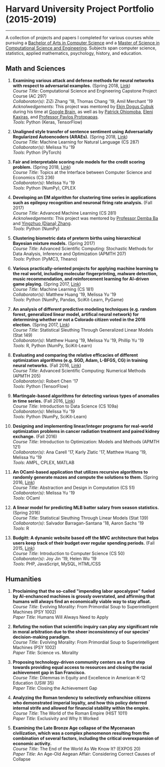# Harvard University Project Portfolio (2015-2019)
---
A collection of projects and papers I completed for various courses while pursuing a [Bachelor of Arts in Computer Science](https://www.seas.harvard.edu/programs/computer-science/planning-degrees-courses) and a [Master of Science in Computational Science and Engineering](https://www.seas.harvard.edu/programs/graduate/applied-computation/master-of-science-in-cse).  Subjects span computer science, statistics, applied mathematics, psychology, history, and education.

## Math and Sciences

1. **Examining various attack and defense methods for neural networks with respect to adversarial examples.** (Spring 2018, [Link](https://ziziberry.github.io/ac297r-google/))  
*Course Title*: Computational Science and Engineering Capstone Project Course (AC 297)  
*Collaborator(s)*: ZiZi Zhang '18, Thomas Chang '19, Amil Merchant '19  
*Acknolwedgements*: This project was mentored by [Ekin Dogus Cubuk](https://scholar.google.com/citations?user=Mu_8iOEAAAAJ&hl=en) during his time at [Google Brain](https://ai.google/research/teams/brain), as well as by [Patrick Ohiomoba](https://www.zobreus.com/team/patrickohiomoba/), [Eleni Kaxiras](https://www.seas.harvard.edu/computing-office/people), and [Professor Pavlos Protopapas](https://iacs.seas.harvard.edu/people/pavlos-protopapas).  
*Tools*: Python (Keras, TensorFlow)  

2. **Unaligned style transfer of sentence sentiment using Adversarially Regularized Autoencoders (ARAEs).** (Spring 2018, [Link](https://github.com/melissayu01/CS287r/tree/master/final_project))  
*Course Title*: Machine Learning for Natural Language (CS 287)  
*Collaborator(s)*: Melissa Yu '19  
*Tools*: Python (PyTorch)  

3. **Fair and interpretable scoring rule models for the credit scoring problem.** (Spring 2018, [Link](https://github.com/melissayu01/CS236-final))  
*Course Title*: Topics at the Interface between Computer Science and Economics (CS 236)  
*Collaborator(s)*: Melissa Yu '19  
*Tools*: Python (NumPy), CPLEX  

4. **Developing an EM algorithm for clustering time series in applications such as epilepsy recognition and neuronal firing rate analysis.** (Fall 2017)  
*Course Title*: Advanced Machine Learning (CS 281)  
*Acknolwedgements*: This project was mentored by [Professor Demba Ba](http://demba-ba.org/) and [Yingzhuo (Diana) Zhang](https://crisp.seas.harvard.edu/people/yingzhuo-diana-zhang).  
*Tools*: Python (NumPy)  

5. **Clustering biometric data of preterm births using hierarchical Bayesian mixture models.** (Spring 2017)  
*Course Title*: Advanced Scientific Computing: Stochastic Methods for Data Analysis, Inference and Optimization (APMTH 207)  
*Tools*: Python (PyMC3, Theano)  

6. **Various practically-oriented projects for applying machine learning to the real world, including molecular fingerprinting, malware detection, music recommendation, and reinforcement learning for AI-driven game playing.** (Spring 2017, [Link](https://github.com/matthewhuang97/cs181_practicals))  
*Course Title*: Machine Learning (CS 181)  
*Collaborator(s)*: Matthew Huang '19, Melissa Yu '19  
*Tools*: Python (NumPy, Pandas, SciKit-Learn, PyGame)  

7. **An analysis of different predictive modeling techniques (e.g. random forest, generalized linear model, artifical neural network) for determining whether or not a Colorado citizen voted in the 2016 election.** (Spring 2017, [Link](https://github.com/phillipyu/149final))  
*Course Title*: Statistical Sleuthing Through Generalized Linear Models (Stat 149)  
*Collaborator(s)*: Matthew Huang '19, Melissa Yu '19, Phillip Yu '19  
*Tools*: R, Python (NumPy, SciKit-Learn)  

8. **Evaluating and comparing the relative efficacies of different optimization algorithms (e.g. SGD, Adam, L-BFGS, CG) in training neural networks.** (Fall 2016, [Link](https://github.com/robertsychen/AM205_Deep_Learning_Optimizers))  
*Course Title*: Advanced Scientific Computing: Numerical Methods (APMTH 205)  
*Collaborator(s)*: Robert Chen '17  
*Tools*: Python (TensorFlow)  

9. **Martingale-based algorithms for detecting various types of anomalies in time series.** (Fall 2016, [Link](https://github.com/al5250/cs109a_project))  
*Course Title*: Introduction to Data Science (CS 109a)  
*Collaborator(s)*: Melissa Yu '19  
*Tools*: Python (NumPy, SciKit-Learn)  

10. **Designing and implementing linear/integer programs for real-world optimization problems in cancer radiation treatment and paired kidney exchange.** (Fall 2016)  
*Course Title*: Introduction to Optimization: Models and Methods (APMTH 121)  
*Collaborator(s)*: Ana Carell '17, Karly Zlatic '17, Matthew Huang '19, Melissa Yu '19  
*Tools*: AMPL, CPLEX, MATLAB  

11. **An OCaml-based application that utilizes recursive algorithms to randomly generate mazes and compute the solutions to them.** (Spring 2016, [Link](https://github.com/al5250/the-o-maze-ing-caml))  
*Course Title*: Abstraction and Design in Computation (CS 51)  
*Collaborator(s)*: Melissa Yu '19  
*Tools*: OCaml  

12. **A linear model for predicting MLB batter salary from season statistics.** (Spring 2016)  
*Course Title*: Statistical Sleuthing Through Linear Models (Stat 139)  
*Collaborator(s)*: Salvador Barragan-Santana '18, Aaron Sachs '19  
*Tools*: R  

13. **Budgitt: A dynamic website based off the MVC architecture that helps users keep track of their budget over regular spending periods.** (Fall 2015, [Link](https://github.com/al5250/budgitt))  
*Course Title*: Introduction to Computer Science (CS 50)  
*Collaborator(s)*: Joy Jin '19, Helen Wu '19  
*Tools*: PHP, JavaScript, MySQL, HTML/CSS  

## Humanities

1. **Proclaiming that the so-called "impending labor apocalypse" fueled by AI-enchanced machines is grossly overstated, and affirming that humans will always find an economically viable way to stay afloat.**  
*Course Title*: Evolving Morality: From Primordial Soup to Superintelligent Machines (PSY 1002)  
*Paper Title*: Humans Will Always Need to Apply  

2. **Refuting the notion that scientific inquiry can play any significant role in moral arbitration due to the sheer inconsistency of our species' decision-making paradigm.**  
*Course Title*: Evolving Morality: From Primordial Soup to Superintelligent Machines (PSY 1002)  
*Paper Title*: Science vs. Morality  

3. **Proposing technology-driven community centers as a first step towards providing equal access to resources and closing the racial achievement gap in San Francisco.**  
*Course Title*: Dilemmas in Equity and Excellence in American K-12 Education (USW 35)  
*Paper Title*: Closing the Achievement Gap  

4. **Analyzing the Roman tendency to selectively enfranchise citizens who demonstrated imperial loyalty, and how this policy deterred internal strife and allowed for financial stability within the empire.**  
*Course Title*: The World of the Roman Empire (HIST 1011)  
*Paper Title*: Exclusivity and Why It Worked  

5. **Examining the Late Bronze Age collapse of the Mycenaean civilization, which was a complex phenomenon resulting from the combination of several factors, including the critical overexpansion of economic activity.**  
*Course Title*: The End of the World As We Know It? (EXPOS 20)  
*Paper Title*: An Age-Old Aegean Affair: Considering Correct Causes of Collapse  

